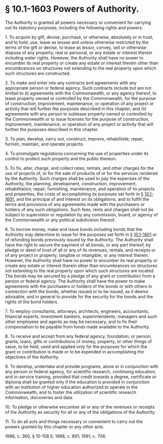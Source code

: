 # § 10.1-1603 Powers of Authority.

<p>The Authority is granted all powers necessary or convenient for carrying out its statutory purposes, including the following rights and powers:</p><p>1. To acquire by gift, devise, purchase, or otherwise, absolutely or in trust, and to hold, use, lease as lessee and unless otherwise restricted by the terms of the gift or devise, to lease as lessor, convey, sell or otherwise dispose of any property, real or personal, or any estate or interest therein including water rights. However, the Authority shall have no power to encumber its real property or create any estate or interest therein other than encumbrances on structures not extending to the real property upon which such structures are constructed.</p><p>2. To make and enter into any contracts and agreements with any appropriate person or federal agency. Such contracts include but are not limited to (i) agreements with the Commonwealth, or any agency thereof, to lease property owned or controlled by the Commonwealth, for the purpose of construction, improvement, maintenance, or operation of any project or activity that will further the purposes described in this chapter; and (ii) agreements with any person to sublease property owned or controlled by the Commonwealth or to issue licenses for the purpose of construction, improvement, maintenance, or operation of any project or activity that will further the purposes described in this chapter.</p><p>3. To plan, develop, carry out, construct, improve, rehabilitate, repair, furnish, maintain, and operate projects.</p><p>4. To promulgate regulations concerning the use of properties under its control to protect such property and the public thereon.</p><p>5. To fix, alter, charge, and collect rates, rentals, and other charges for the use of projects of, or for the sale of products of or for the services rendered by the Authority. Such charges shall be used to pay the expenses of the Authority, the planning, development, construction, improvement, rehabilitation, repair, furnishing, maintenance, and operation of its projects and properties, the costs of accomplishing its purposes set forth in § <a href='http://law.lis.virginia.gov/vacode/10.1-1601/'>10.1-1601</a>, and the principal of and interest on its obligations, and to fulfill the terms and provisions of any agreements made with the purchasers or holders of any such obligations. Such fees, rents and charges shall not be subject to supervision or regulation by any commission, board, or agency of the Commonwealth or any political subdivision thereof.</p><p>6. To borrow money, make and issue bonds including bonds that the Authority may determine to issue for the purposes set forth in § <a href='http://law.lis.virginia.gov/vacode/10.1-1601/'>10.1-1601</a> or of refunding bonds previously issued by the Authority. The Authority shall have the right to secure the payment of all bonds, or any part thereof, by pledge or deed of trust of all or any of its revenues, rentals, and receipts or of any project or property, tangible or intangible, or any interest therein. However, the Authority shall have no power to encumber its real property or create any estate or interest therein other than encumbrances on structures not extending to the real property upon which such structures are located. The bonds may be secured by a pledge of any grant or contribution from a person or federal agency. The Authority shall have the power to make agreements with the purchasers or holders of the bonds or with others in connection with the bonds, whether issued or to be issued, as it deems advisable, and in general to provide for the security for the bonds and the rights of the bond holders.</p><p>7. To employ consultants, attorneys, architects, engineers, accountants, financial experts, investment bankers, superintendents, managers and such other employees and agents as may be necessary, and to fix their compensation to be payable from funds made available to the Authority.</p><p>8. To receive and accept from any federal agency, foundation, or person, grants, loans, gifts or contributions of money, property, or other things of value, to be held, used and applied only for the purposes for which the grant or contribution is made or to be expended in accomplishing the objectives of the Authority.</p><p>9. To develop, undertake and provide programs, alone or in conjunction with any person or federal agency, for scientific research, continuing education, and in-service training, provided that credit towards a degree, certificate or diploma shall be granted only if the education is provided in conjunction with an institution of higher education authorized to operate in the Commonwealth; and to foster the utilization of scientific research information, discoveries and data.</p><p>10. To pledge or otherwise encumber all or any of the revenues or receipts of the Authority as security for all or any of the obligations of the Authority.</p><p>11. To do all acts and things necessary or convenient to carry out the powers granted by this chapter or any other acts.</p><p>1986, c. 360, § 10-158.5; 1988, c. 891; 1991, c. 706.</p>